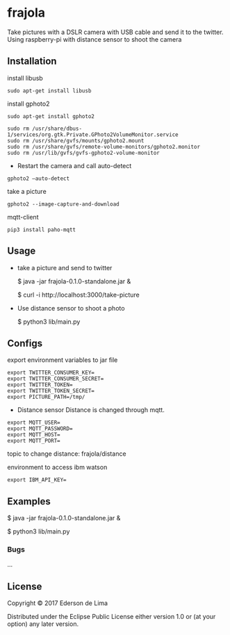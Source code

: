 # frajola
Take pictures with a DSLR camera with USB cable and send it to the twitter.
Using raspberry-pi with distance sensor to shoot the camera

## Installation
install libusb
```
sudo apt-get install libusb
```

install gphoto2
```
sudo apt-get install gphoto2
```

```
sudo rm /usr/share/dbus-1/services/org.gtk.Private.GPhoto2VolumeMonitor.service
sudo rm /usr/share/gvfs/mounts/gphoto2.mount
sudo rm /usr/share/gvfs/remote-volume-monitors/gphoto2.monitor
sudo rm /usr/lib/gvfs/gvfs-gphoto2-volume-monitor
```
* Restart the camera and call auto-detect
```
gphoto2 –auto-detect
```

take a picture
```
gphoto2 --image-capture-and-download
```

mqtt-client
```
pip3 install paho-mqtt
```

## Usage
* take a picture and send to twitter

   $ java -jar frajola-0.1.0-standalone.jar &

   $ curl -i http://localhost:3000/take-picture

* Use distance sensor to shoot a photo

   $ python3 lib/main.py

## Configs
export environment variables to jar file
```
export TWITTER_CONSUMER_KEY=
export TWITTER_CONSUMER_SECRET=
export TWITTER_TOKEN=
export TWITTER_TOKEN_SECRET=
export PICTURE_PATH=/tmp/
```

* Distance sensor
Distance is changed through mqtt.
```
export MQTT_USER=
export MQTT_PASSWORD=
export MQTT_HOST=
export MQTT_PORT=
```

topic to change distance:
    frajola/distance

environment to access ibm watson
```
export IBM_API_KEY=
```

## Examples

   $ java -jar frajola-0.1.0-standalone.jar &

   $ python3 lib/main.py

### Bugs
...


## License

Copyright © 2017 Ederson de Lima

Distributed under the Eclipse Public License either version 1.0 or (at
your option) any later version.

